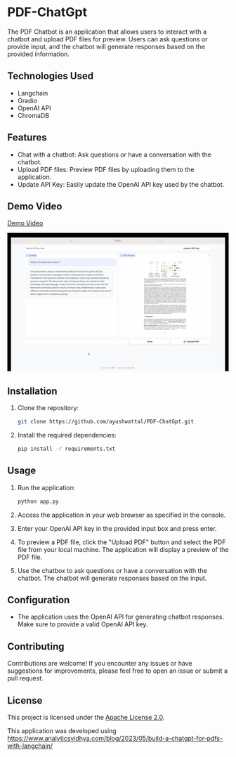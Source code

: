 # PDF-ChatGpt

The PDF Chatbot is an application that allows users to interact with a chatbot and upload PDF files for preview. Users can ask questions or provide input, and the chatbot will generate responses based on the provided information.

## Technologies Used

- Langchain
- Gradio
- OpenAI API
- ChromaDB

## Features

- Chat with a chatbot: Ask questions or have a conversation with the chatbot.
- Upload PDF files: Preview PDF files by uploading them to the application.
- Update API Key: Easily update the OpenAI API key used by the chatbot.

## Demo Video

[Demo Video](https://youtu.be/ARVCUIxr5u0)

[![Demo Video](PDF-ChatGpt.png)](https://youtu.be/ARVCUIxr5u0)

## Installation

1. Clone the repository:

   ```bash
   git clone https://github.com/ayushwattal/PDF-ChatGpt.git
   ```

2. Install the required dependencies:

   ```bash
   pip install -r requirements.txt
   ```

## Usage

1. Run the application:

   ```bash
   python app.py
   ```

2. Access the application in your web browser as specified in the console.

3. Enter your OpenAI API key in the provided input box and press enter.

4. To preview a PDF file, click the "Upload PDF" button and select the PDF file from your local machine. The application will display a preview of the PDF file.

5. Use the chatbox to ask questions or have a conversation with the chatbot. The chatbot will generate responses based on the input.


## Configuration

- The application uses the OpenAI API for generating chatbot responses. Make sure to provide a valid OpenAI API key.

## Contributing

Contributions are welcome! If you encounter any issues or have suggestions for improvements, please feel free to open an issue or submit a pull request.

## License

This project is licensed under the [Apache License 2.0](LICENSE).

This application was developed using https://www.analyticsvidhya.com/blog/2023/05/build-a-chatgpt-for-pdfs-with-langchain/

```